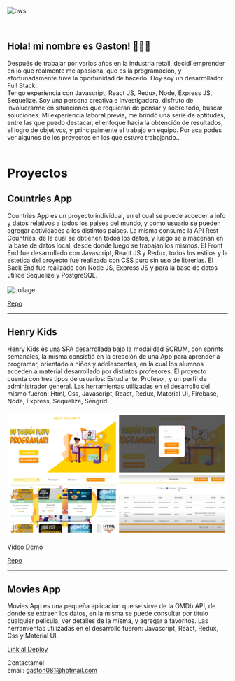 ![bws](https://user-images.githubusercontent.com/81445960/142713846-ccce7a77-74a9-4056-baa8-94a44ac8ac30.png)

  
<br/>

## Hola! mi nombre es Gaston! 👋👋👋

Después de trabajar por varios años en la industria retail, decidí emprender en lo que realmente me apasiona, que es la programacion, y afortunadamente tuve la oportunidad de hacerlo. Hoy soy un desarrollador Full Stack.  
Tengo experiencia con Javascript, React JS, Redux, Node, Express JS, Sequelize.
Soy una persona creativa e investigadora, disfruto de involucrarme en situaciones que requieran de pensar y sobre todo, buscar soluciones.
Mi experiencia laboral previa, me brindó una serie de aptitudes, entre las que puedo destacar, el enfoque hacia la obtención de resultados, el logro de objetivos, y principalmente el trabajo en equipo.
Por aca podes ver algunos de los proyectos en los que estuve trabajando..
<br/>
<br/>

# Proyectos

## Countries App

Countries App es un proyecto individual, en el cual se puede acceder a info y datos relativos a todos los paises del mundo, y como usuario se pueden agregar actividades a los distintos paises. La misma consume la API Rest Countries, de la cual se obtienen todos los datos, y luego se almacenan en la base de datos local, desde donde luego se trabajan los mismos. 
El Front End fue desarrollado con Javascript, React JS y Redux, todos los estilos y la estetica del proyecto fue realizada con CSS puro sin uso de librerias.
El Back End fue realizado con Node JS, Express JS y para la base de datos utilice Sequelize y PostgreSQL. 
<br/>
<br/>
![collage](https://user-images.githubusercontent.com/81445960/142713856-53eb43dd-ba46-4483-9ed7-5dad1bb851b8.jpg)

[Repo](https://github.com/gaston081/PI-Countries)
_______________________________________________________________________________________________________________________________________________________________________________
## Henry Kids

Henry Kids es una SPA desarrollada bajo la modalidad SCRUM, con sprints semanales, la misma consistió en la creación de una App para aprender a programar, orientado a niños y adolescentes, en la cual los alumnos acceden a material desarrollado por distintos profesores.
El proyecto cuenta con tres tipos de usuarios: Estudiante, Profesor, y un perfil de administrador general.
Las herramientas utilizadas en el desarrollo del mismo fueron: Html, Css, Javascript, React, Redux, Material UI, Firebase, Node, Express, Sequelize, Sengrid.
<br/>
<br/>
![HKids](https://github.com/gaston081/gaston081/blob/main/images/HKids.jpg?raw=true)

[Video Demo](https://drive.google.com/file/d/1pDg6e-tgW-pUzSXQFWPmBN8qcOZVlhIj/view?usp=sharing)

[Repo](https://github.com/gaston081/Henry-Kids-1)

__________________________________________________________________________________________________________________________
## Movies App

Movies App es una pequeña aplicacion que se sirve de la OMDb API, de donde se extraen los datos, en la misma se puede consultar por titulo cualquier pelicula, ver detalles de la misma, y agregar a favoritos. Las herramientas utilizadas en el desarrollo fueron: Javascript, React, Redux, Css y Material UI.

[Link al Deploy](https://moviesapp-web.vercel.app/)



Contactame!  
email: gaston081@hotmail.com



